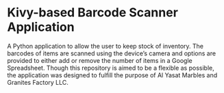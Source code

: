 # Kivy-based Barcode Scanner Application
A Python application to allow the user to keep stock of inventory. The barcodes of items are scanned using the device’s camera and options are provided to either add or remove the number of items in a Google Spreadsheet. Though this repository is aimed to be a flexible as possible, the application was designed to fulfill the purpose of Al Yasat Marbles and Granites Factory LLC.
